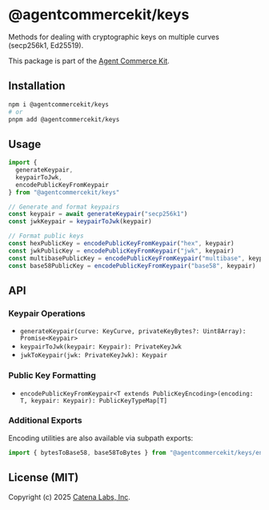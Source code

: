 # @agentcommercekit/keys

Methods for dealing with cryptographic keys on multiple curves (secp256k1, Ed25519).

This package is part of the [Agent Commerce Kit](https://www.agentcommercekit.com).

## Installation

```sh
npm i @agentcommercekit/keys
# or
pnpm add @agentcommercekit/keys
```

## Usage

```ts
import {
  generateKeypair,
  keypairToJwk,
  encodePublicKeyFromKeypair
} from "@agentcommercekit/keys"

// Generate and format keypairs
const keypair = await generateKeypair("secp256k1")
const jwkKeypair = keypairToJwk(keypair)

// Format public keys
const hexPublicKey = encodePublicKeyFromKeypair("hex", keypair)
const jwkPublicKey = encodePublicKeyFromKeypair("jwk", keypair)
const multibasePublicKey = encodePublicKeyFromKeypair("multibase", keypair)
const base58PublicKey = encodePublicKeyFromKeypair("base58", keypair)
```

## API

### Keypair Operations

- `generateKeypair(curve: KeyCurve, privateKeyBytes?: Uint8Array): Promise<Keypair>`
- `keypairToJwk(keypair: Keypair): PrivateKeyJwk`
- `jwkToKeypair(jwk: PrivateKeyJwk): Keypair`

### Public Key Formatting

- `encodePublicKeyFromKeypair<T extends PublicKeyEncoding>(encoding: T, keypair: Keypair): PublicKeyTypeMap[T]`

### Additional Exports

Encoding utilities are also available via subpath exports:

```ts
import { bytesToBase58, base58ToBytes } from "@agentcommercekit/keys/encoding"
```

## License (MIT)

Copyright (c) 2025 [Catena Labs, Inc](https://catenalabs.com).
